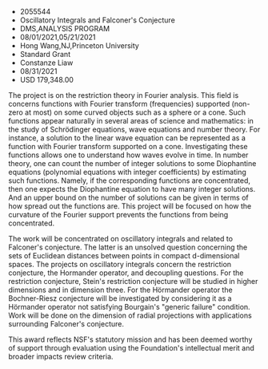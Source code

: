 
* 2055544
* Oscillatory Integrals and Falconer's Conjecture
* DMS,ANALYSIS PROGRAM
* 08/01/2021,05/21/2021
* Hong Wang,NJ,Princeton University
* Standard Grant
* Constanze Liaw
* 08/31/2021
* USD 179,348.00

The project is on the restriction theory in Fourier analysis. This field is
concerns functions with Fourier transform (frequencies) supported (non-zero at
most) on some curved objects such as a sphere or a cone. Such functions appear
naturally in several areas of science and mathematics: in the study of
Schrödinger equations, wave equations and number theory. For instance, a
solution to the linear wave equation can be represented as a function with
Fourier transform supported on a cone. Investigating these functions allows one
to understand how waves evolve in time. In number theory, one can count the
number of integer solutions to some Diophantine equations (polynomial equations
with integer coefficients) by estimating such functions. Namely, if the
corresponding functions are concentrated, then one expects the Diophantine
equation to have many integer solutions. And an upper bound on the number of
solutions can be given in terms of how spread out the functions are. This
project will be focused on how the curvature of the Fourier support prevents the
functions from being concentrated.

The work will be concentrated on oscillatory integrals and related to Falconer's
conjecture. The latter is an unsolved question concerning the sets of Euclidean
distances between points in compact d-dimensional spaces. The projects on
oscillatory integrals concern the restriction conjecture, the Hormander
operator, and decoupling questions. For the restriction conjecture, Stein's
restriction conjecture will be studied in higher dimensions and in dimension
three. For the Hörmander operator the Bochner-Riesz conjecture will be
investigated by considering it as a Hörmander operator not satisfying Bourgain's
"generic failure" condition. Work will be done on the dimension of radial
projections with applications surrounding Falconer's conjecture.

This award reflects NSF's statutory mission and has been deemed worthy of
support through evaluation using the Foundation's intellectual merit and broader
impacts review criteria.
